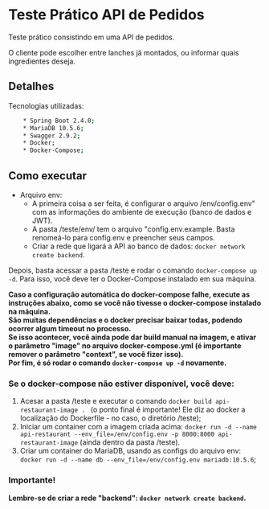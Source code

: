# Teste Prático API de Pedidos

Teste prático consistindo em uma API de pedidos.

O cliente pode escolher entre lanches já montados, ou informar quais ingredientes deseja.

## Detalhes

Tecnologias utilizadas:

```bash
    * Spring Boot 2.4.0;
    * MariaDB 10.5.6;
    * Swagger 2.9.2;
    * Docker;
    * Docker-Compose;
```

## Como executar

* Arquivo env:
    * A primeira coisa a ser feita, é configurar o arquivo /env/config.env" com as informações do ambiente de execução (banco de dados e JWT).
    * A pasta /teste/env/ tem o arquivo "config.env.example. Basta renomeá-lo para config.env e preencher seus campos.
    * Criar a rede que ligará a API ao banco de dados: `docker network create backend`.

Depois, basta acessar a pasta /teste e rodar o comando `docker-compose up -d`. Para isso, você deve ter o Docker-Compose instalado em sua máquina.

**Caso a configuração automática do docker-compose falhe, execute as instruções abaixo, como se você não tivesse o docker-compose instalado na máquina.**
**<br>São muitas dependências e o docker precisar baixar todas, podendo ocorrer algum timeout no processo. <br>Se isso acontecer, você ainda pode dar build manual na imagem, e ativar o parâmetro "image" no arquivo docker-compose.yml (é importante remover o parâmetro "context", se você fizer isso).**
**<br>Por fim, é só rodar o comando `docker-compose up -d` novamente.** 

### Se o docker-compose não estiver disponível, você deve:

1. Acesar a pasta /teste e executar o comando `docker build api-restaurant-image . ` (o ponto final é importante! Ele diz ao docker a localização do Dockerfile - no caso, o diretório /teste);
1. Iniciar um container com a imagem criada acima: `docker run -d --name api-restaurant --env_file=/env/config.env -p 8000:8000 api-restaurant-image` (ainda dentro da pasta /teste).
1. Criar um container do MariaDB, usando as configs do arquivo env: `docker run -d --name db --env_file=/env/config.env mariadb:10.5.6`;

### Importante!
**Lembre-se de criar a rede "backend": `docker network create backend`.**